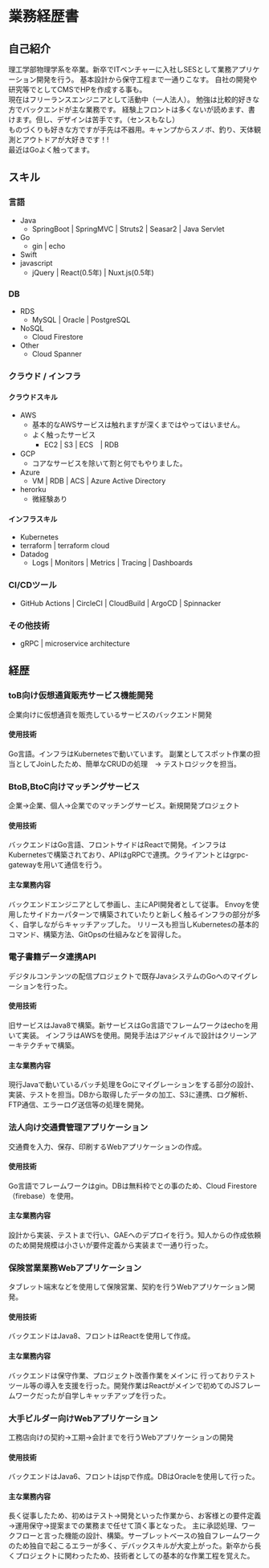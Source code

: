 # 業務経歴書

## 自己紹介
理工学部物理学系を卒業。新卒でITベンチャーに入社しSESとして業務アプリケーション開発を行う。 基本設計から保守工程まで一通りこなす。 自社の開発や研究等でとしてCMSでHPを作成する事も。  
現在はフリーランスエンジニアとして活動中（一人法人）。 勉強は比較的好きな方でバックエンドが主な業務です。 経験上フロントは多くないが読めます、書けます。但し、デザインは苦手です。（センスもなし）  
ものづくりも好きな方ですが手先は不器用。キャンプからスノボ、釣り、天体観測とアウトドアが大好きです！!  
最近はGoよく触ってます。

## スキル
### 言語
+ Java
    + SpringBoot | SpringMVC | Struts2 | Seasar2 | Java Servlet
+ Go
    + gin | echo
+ Swift
+ javascript
    + jQuery | React(0.5年) | Nuxt.js(0.5年)

### DB
+ RDS
    + MySQL | Oracle | PostgreSQL
+ NoSQL
    + Cloud Firestore
+ Other
    + Cloud Spanner

### クラウド / インフラ
#### クラウドスキル
+ AWS
    + 基本的なAWSサービスは触れますが深くまではやってはいません。
    + よく触ったサービス
      + EC2 | S3 | ECS　| RDB
+ GCP
    + コアなサービスを除いて割と何でもやりました。
+ Azure
    + VM | RDB | ACS | Azure Active Directory
+ herorku
    + 微経験あり
#### インフラスキル
+ Kubernetes
+ terraform | terraform cloud
+ Datadog
    + Logs | Monitors | Metrics | Tracing | Dashboards

### CI/CDツール
+ GitHub Actions | CircleCI | CloudBuild | ArgoCD | Spinnacker

### その他技術
+ gRPC | microservice architecture

## 経歴
### toB向け仮想通貨販売サービス機能開発
企業向けに仮想通貨を販売しているサービスのバックエンド開発

#### 使用技術
Go言語。インフラはKubernetesで動いています。
副業としてスポット作業の担当としてJoinしたため、簡単なCRUDの処理　-> テストロジックを担当。

### BtoB,BtoC向けマッチングサービス
企業→企業、個人→企業でのマッチングサービス。新規開発プロジェクト

#### 使用技術
バックエンドはGo言語、フロントサイドはReactで開発。インフラはKubernetesで構築されており、APIはgRPCで連携。クライアントとはgrpc-gatewayを用いて通信を行う。

#### 主な業務内容
バックエンドエンジニアとして参画し、主にAPI開発者として従事。
Envoyを使用したサイドカーパターンで構築されていたりと新しく触るインフラの部分が多く、自学しながらキャッチアップした。
リリースも担当しKubernetesの基本的コマンド、構築方法、GitOpsの仕組みなどを習得した。

### 電子書籍データ連携API
デジタルコンテンツの配信プロジェクトで既存JavaシステムのGoへのマイグレーションを行った。

#### 使用技術
旧サービスはJava8で構築。新サービスはGo言語でフレームワークはechoを用いて実装。
インフラはAWSを使用。開発手法はアジャイルで設計はクリーンアーキテクチャで構築。

#### 主な業務内容
現行Javaで動いているバッチ処理をGoにマイグレーションをする部分の設計、実装、テストを担当。DBから取得したデータの加工、S3に連携、ログ解析、FTP通信、エラーログ送信等の処理を開発。

### 法人向け交通費管理アプリケーション
交通費を入力、保存、印刷するWebアプリケーションの作成。

#### 使用技術
Go言語でフレームワークはgin。DBは無料枠でとの事のため、Cloud Firestore（firebase）を使用。

#### 主な業務内容
設計から実装、テストまで行い、GAEへのデプロイを行う。知人からの作成依頼のため開発規模は小さいが要件定義から実装まで一通り行った。

### 保険営業業務Webアプリケーション
タブレット端末などを使用して保険営業、契約を行うWebアプリケーション開発。

#### 使用技術
バックエンドはJava8、フロントはReactを使用して作成。

#### 主な業務内容
バックエンドは保守作業、プロジェクト改善作業をメインに 行っておりテストツール等の導入を支援を行った。開発作業はReactがメインで初めてのJSフレームワークだったが自学しキャッチアップを行った。

### 大手ビルダー向けWebアプリケーション
工務店向けの契約→工期→会計までを行うWebアプリケーションの開発

#### 使用技術
バックエンドはJava6、フロントはjspで作成。DBはOracleを使用して行った。

#### 主な業務内容
長く従事したため、初めはテスト→開発といった作業から、お客様との要件定義→運用保守→提案までの業務まで任せて頂く事となった。
主に承認処理、ワークフローと言った機能の設計、構築。サーブレットベースの独自フレームワークのため独自で起こるエラーが多く、デバックスキルが大変上がった。新卒から長くプロジェクトに関わったため、技術者としての基本的な作業工程を覚えた。


